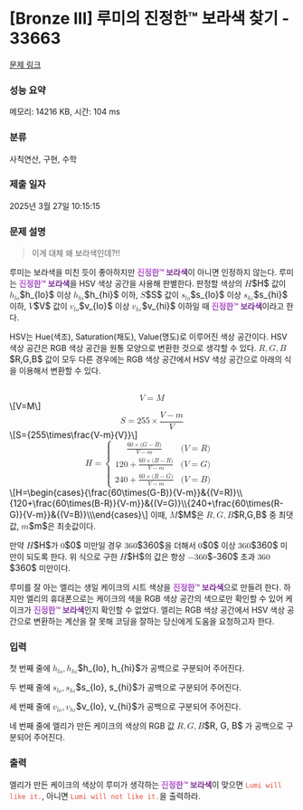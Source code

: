 # [Bronze III] 루미의 진정한™ 보라색 찾기 - 33663 

[문제 링크](https://www.acmicpc.net/problem/33663) 

### 성능 요약

메모리: 14216 KB, 시간: 104 ms

### 분류

사칙연산, 구현, 수학

### 제출 일자

2025년 3월 27일 10:15:15

### 문제 설명

<blockquote>이게 대체 왜 보라색인데?!!</blockquote>

<p>루미는 보라색을 미친 듯이 좋아하지만 <strong><span style="background: linear-gradient(to left top, #3d0857, #e576ff);color: transparent;-webkit-background-clip: text">진정한™ 보라색</span></strong>이 아니면 인정하지 않는다. 루미는 <strong><span style="background: linear-gradient(to left top, #3d0857, #e576ff);color: transparent;-webkit-background-clip: text">진정한™ 보라색</span></strong>을 HSV 색상 공간을 사용해 판별한다. 판정할 색상의 <mjx-container class="MathJax" jax="CHTML" style="font-size: 109%; position: relative;"><mjx-math class="MJX-TEX" aria-hidden="true"><mjx-mi class="mjx-i"><mjx-c class="mjx-c1D43B TEX-I"></mjx-c></mjx-mi></mjx-math><mjx-assistive-mml unselectable="on" display="inline"><math xmlns="http://www.w3.org/1998/Math/MathML"><mi>H</mi></math></mjx-assistive-mml><span aria-hidden="true" class="no-mathjax mjx-copytext">$H$</span></mjx-container> 값이 <mjx-container class="MathJax" jax="CHTML" style="font-size: 109%; position: relative;"><mjx-math class="MJX-TEX" aria-hidden="true"><mjx-msub><mjx-mi class="mjx-i"><mjx-c class="mjx-c210E TEX-I"></mjx-c></mjx-mi><mjx-script style="vertical-align: -0.15em;"><mjx-texatom size="s" texclass="ORD"><mjx-mi class="mjx-i"><mjx-c class="mjx-c1D459 TEX-I"></mjx-c></mjx-mi><mjx-mi class="mjx-i"><mjx-c class="mjx-c1D45C TEX-I"></mjx-c></mjx-mi></mjx-texatom></mjx-script></mjx-msub></mjx-math><mjx-assistive-mml unselectable="on" display="inline"><math xmlns="http://www.w3.org/1998/Math/MathML"><msub><mi>h</mi><mrow data-mjx-texclass="ORD"><mi>l</mi><mi>o</mi></mrow></msub></math></mjx-assistive-mml><span aria-hidden="true" class="no-mathjax mjx-copytext">$h_{lo}$</span></mjx-container> 이상 <mjx-container class="MathJax" jax="CHTML" style="font-size: 109%; position: relative;"><mjx-math class="MJX-TEX" aria-hidden="true"><mjx-msub><mjx-mi class="mjx-i"><mjx-c class="mjx-c210E TEX-I"></mjx-c></mjx-mi><mjx-script style="vertical-align: -0.15em;"><mjx-texatom size="s" texclass="ORD"><mjx-mi class="mjx-i"><mjx-c class="mjx-c210E TEX-I"></mjx-c></mjx-mi><mjx-mi class="mjx-i"><mjx-c class="mjx-c1D456 TEX-I"></mjx-c></mjx-mi></mjx-texatom></mjx-script></mjx-msub></mjx-math><mjx-assistive-mml unselectable="on" display="inline"><math xmlns="http://www.w3.org/1998/Math/MathML"><msub><mi>h</mi><mrow data-mjx-texclass="ORD"><mi>h</mi><mi>i</mi></mrow></msub></math></mjx-assistive-mml><span aria-hidden="true" class="no-mathjax mjx-copytext">$h_{hi}$</span></mjx-container> 이하, <mjx-container class="MathJax" jax="CHTML" style="font-size: 109%; position: relative;"><mjx-math class="MJX-TEX" aria-hidden="true"><mjx-mi class="mjx-i"><mjx-c class="mjx-c1D446 TEX-I"></mjx-c></mjx-mi></mjx-math><mjx-assistive-mml unselectable="on" display="inline"><math xmlns="http://www.w3.org/1998/Math/MathML"><mi>S</mi></math></mjx-assistive-mml><span aria-hidden="true" class="no-mathjax mjx-copytext">$S$</span></mjx-container> 값이 <mjx-container class="MathJax" jax="CHTML" style="font-size: 109%; position: relative;"><mjx-math class="MJX-TEX" aria-hidden="true"><mjx-msub><mjx-mi class="mjx-i"><mjx-c class="mjx-c1D460 TEX-I"></mjx-c></mjx-mi><mjx-script style="vertical-align: -0.15em;"><mjx-texatom size="s" texclass="ORD"><mjx-mi class="mjx-i"><mjx-c class="mjx-c1D459 TEX-I"></mjx-c></mjx-mi><mjx-mi class="mjx-i"><mjx-c class="mjx-c1D45C TEX-I"></mjx-c></mjx-mi></mjx-texatom></mjx-script></mjx-msub></mjx-math><mjx-assistive-mml unselectable="on" display="inline"><math xmlns="http://www.w3.org/1998/Math/MathML"><msub><mi>s</mi><mrow data-mjx-texclass="ORD"><mi>l</mi><mi>o</mi></mrow></msub></math></mjx-assistive-mml><span aria-hidden="true" class="no-mathjax mjx-copytext">$s_{lo}$</span></mjx-container> 이상 <mjx-container class="MathJax" jax="CHTML" style="font-size: 109%; position: relative;"><mjx-math class="MJX-TEX" aria-hidden="true"><mjx-msub><mjx-mi class="mjx-i"><mjx-c class="mjx-c1D460 TEX-I"></mjx-c></mjx-mi><mjx-script style="vertical-align: -0.15em;"><mjx-texatom size="s" texclass="ORD"><mjx-mi class="mjx-i"><mjx-c class="mjx-c210E TEX-I"></mjx-c></mjx-mi><mjx-mi class="mjx-i"><mjx-c class="mjx-c1D456 TEX-I"></mjx-c></mjx-mi></mjx-texatom></mjx-script></mjx-msub></mjx-math><mjx-assistive-mml unselectable="on" display="inline"><math xmlns="http://www.w3.org/1998/Math/MathML"><msub><mi>s</mi><mrow data-mjx-texclass="ORD"><mi>h</mi><mi>i</mi></mrow></msub></math></mjx-assistive-mml><span aria-hidden="true" class="no-mathjax mjx-copytext">$s_{hi}$</span></mjx-container> 이하, <mjx-container class="MathJax" jax="CHTML" style="font-size: 109%; position: relative;"><mjx-math class="MJX-TEX" aria-hidden="true"><mjx-mi class="mjx-i"><mjx-c class="mjx-c1D449 TEX-I"></mjx-c></mjx-mi></mjx-math><mjx-assistive-mml unselectable="on" display="inline"><math xmlns="http://www.w3.org/1998/Math/MathML"><mi>V</mi></math></mjx-assistive-mml><span aria-hidden="true" class="no-mathjax mjx-copytext">$V$</span></mjx-container> 값이 <mjx-container class="MathJax" jax="CHTML" style="font-size: 109%; position: relative;"><mjx-math class="MJX-TEX" aria-hidden="true"><mjx-msub><mjx-mi class="mjx-i"><mjx-c class="mjx-c1D463 TEX-I"></mjx-c></mjx-mi><mjx-script style="vertical-align: -0.15em;"><mjx-texatom size="s" texclass="ORD"><mjx-mi class="mjx-i"><mjx-c class="mjx-c1D459 TEX-I"></mjx-c></mjx-mi><mjx-mi class="mjx-i"><mjx-c class="mjx-c1D45C TEX-I"></mjx-c></mjx-mi></mjx-texatom></mjx-script></mjx-msub></mjx-math><mjx-assistive-mml unselectable="on" display="inline"><math xmlns="http://www.w3.org/1998/Math/MathML"><msub><mi>v</mi><mrow data-mjx-texclass="ORD"><mi>l</mi><mi>o</mi></mrow></msub></math></mjx-assistive-mml><span aria-hidden="true" class="no-mathjax mjx-copytext">$v_{lo}$</span></mjx-container> 이상 <mjx-container class="MathJax" jax="CHTML" style="font-size: 109%; position: relative;"><mjx-math class="MJX-TEX" aria-hidden="true"><mjx-msub><mjx-mi class="mjx-i"><mjx-c class="mjx-c1D463 TEX-I"></mjx-c></mjx-mi><mjx-script style="vertical-align: -0.15em;"><mjx-texatom size="s" texclass="ORD"><mjx-mi class="mjx-i"><mjx-c class="mjx-c210E TEX-I"></mjx-c></mjx-mi><mjx-mi class="mjx-i"><mjx-c class="mjx-c1D456 TEX-I"></mjx-c></mjx-mi></mjx-texatom></mjx-script></mjx-msub></mjx-math><mjx-assistive-mml unselectable="on" display="inline"><math xmlns="http://www.w3.org/1998/Math/MathML"><msub><mi>v</mi><mrow data-mjx-texclass="ORD"><mi>h</mi><mi>i</mi></mrow></msub></math></mjx-assistive-mml><span aria-hidden="true" class="no-mathjax mjx-copytext">$v_{hi}$</span></mjx-container> 이하일 때 <strong><span style="background: linear-gradient(to left top, #3d0857, #e576ff);color: transparent;-webkit-background-clip: text">진정한™ 보라색</span></strong>이라고 한다.</p>

<p>HSV는 Hue(색조), Saturation(채도), Value(명도)로 이루어진 색상 공간이다. HSV 색상 공간은 RGB 색상 공간을 원통 모양으로 변환한 것으로 생각할 수 있다. <mjx-container class="MathJax" jax="CHTML" style="font-size: 109%; position: relative;"><mjx-math class="MJX-TEX" aria-hidden="true"><mjx-mi class="mjx-i"><mjx-c class="mjx-c1D445 TEX-I"></mjx-c></mjx-mi><mjx-mo class="mjx-n"><mjx-c class="mjx-c2C"></mjx-c></mjx-mo><mjx-mi class="mjx-i" space="2"><mjx-c class="mjx-c1D43A TEX-I"></mjx-c></mjx-mi><mjx-mo class="mjx-n"><mjx-c class="mjx-c2C"></mjx-c></mjx-mo><mjx-mi class="mjx-i" space="2"><mjx-c class="mjx-c1D435 TEX-I"></mjx-c></mjx-mi></mjx-math><mjx-assistive-mml unselectable="on" display="inline"><math xmlns="http://www.w3.org/1998/Math/MathML"><mi>R</mi><mo>,</mo><mi>G</mi><mo>,</mo><mi>B</mi></math></mjx-assistive-mml><span aria-hidden="true" class="no-mathjax mjx-copytext">$R,G,B$</span></mjx-container> 값이 모두 다른 경우에는 RGB 색상 공간에서 HSV 색상 공간으로 아래의 식을 이용해서 변환할 수 있다.</p>

<p><mjx-container class="MathJax" jax="CHTML" display="true" style="font-size: 109%; position: relative;"> <mjx-math display="true" class="MJX-TEX" aria-hidden="true" style="margin-left: 0px; margin-right: 0px;"><mjx-mi class="mjx-i"><mjx-c class="mjx-c1D449 TEX-I"></mjx-c></mjx-mi><mjx-mo class="mjx-n" space="4"><mjx-c class="mjx-c3D"></mjx-c></mjx-mo><mjx-mi class="mjx-i" space="4"><mjx-c class="mjx-c1D440 TEX-I"></mjx-c></mjx-mi></mjx-math><mjx-assistive-mml unselectable="on" display="block"><math xmlns="http://www.w3.org/1998/Math/MathML" display="block"><mi>V</mi><mo>=</mo><mi>M</mi></math></mjx-assistive-mml><span aria-hidden="true" class="no-mathjax mjx-copytext">\[V=M\]</span></mjx-container> <mjx-container class="MathJax" jax="CHTML" display="true" style="font-size: 109%; position: relative;"><mjx-math display="true" class="MJX-TEX" aria-hidden="true" style="margin-left: 0px; margin-right: 0px;"><mjx-mi class="mjx-i"><mjx-c class="mjx-c1D446 TEX-I"></mjx-c></mjx-mi><mjx-mo class="mjx-n" space="4"><mjx-c class="mjx-c3D"></mjx-c></mjx-mo><mjx-texatom space="4" texclass="ORD"><mjx-mn class="mjx-n"><mjx-c class="mjx-c32"></mjx-c><mjx-c class="mjx-c35"></mjx-c><mjx-c class="mjx-c35"></mjx-c></mjx-mn><mjx-mo class="mjx-n" space="3"><mjx-c class="mjx-cD7"></mjx-c></mjx-mo><mjx-mfrac space="3"><mjx-frac type="d"><mjx-num><mjx-nstrut type="d"></mjx-nstrut><mjx-mrow><mjx-mi class="mjx-i"><mjx-c class="mjx-c1D449 TEX-I"></mjx-c></mjx-mi><mjx-mo class="mjx-n" space="3"><mjx-c class="mjx-c2212"></mjx-c></mjx-mo><mjx-mi class="mjx-i" space="3"><mjx-c class="mjx-c1D45A TEX-I"></mjx-c></mjx-mi></mjx-mrow></mjx-num><mjx-dbox><mjx-dtable><mjx-line type="d"></mjx-line><mjx-row><mjx-den><mjx-dstrut type="d"></mjx-dstrut><mjx-mi class="mjx-i"><mjx-c class="mjx-c1D449 TEX-I"></mjx-c></mjx-mi></mjx-den></mjx-row></mjx-dtable></mjx-dbox></mjx-frac></mjx-mfrac></mjx-texatom></mjx-math><mjx-assistive-mml unselectable="on" display="block"><math xmlns="http://www.w3.org/1998/Math/MathML" display="block"><mi>S</mi><mo>=</mo><mrow data-mjx-texclass="ORD"><mn>255</mn><mo>×</mo><mfrac><mrow><mi>V</mi><mo>−</mo><mi>m</mi></mrow><mi>V</mi></mfrac></mrow></math></mjx-assistive-mml><span aria-hidden="true" class="no-mathjax mjx-copytext">\[S={255\times\frac{V-m}{V}}\]</span></mjx-container> <mjx-container class="MathJax" jax="CHTML" display="true" style="font-size: 109%; position: relative;"><mjx-math display="true" class="MJX-TEX" aria-hidden="true" style="margin-left: 0px; margin-right: 0px;"><mjx-mi class="mjx-i"><mjx-c class="mjx-c1D43B TEX-I"></mjx-c></mjx-mi><mjx-mo class="mjx-n" space="4"><mjx-c class="mjx-c3D"></mjx-c></mjx-mo><mjx-mrow space="4"><mjx-mo class="mjx-n"><mjx-stretchy-v class="mjx-c7B" style="height: 4.75em; vertical-align: -2.125em;"><mjx-beg><mjx-c></mjx-c></mjx-beg><mjx-ext><mjx-c></mjx-c></mjx-ext><mjx-mid><mjx-c></mjx-c></mjx-mid><mjx-ext><mjx-c></mjx-c></mjx-ext><mjx-end><mjx-c></mjx-c></mjx-end><mjx-mark></mjx-mark></mjx-stretchy-v></mjx-mo><mjx-mtable style="min-width: 11.279em;"><mjx-table><mjx-itable><mjx-mtr><mjx-mtd style="text-align: left; padding-right: 0.5em; padding-bottom: 0.1em;"><mjx-texatom texclass="ORD"><mjx-mfrac><mjx-frac><mjx-num><mjx-nstrut></mjx-nstrut><mjx-mrow size="s"><mjx-mn class="mjx-n"><mjx-c class="mjx-c36"></mjx-c><mjx-c class="mjx-c30"></mjx-c></mjx-mn><mjx-mo class="mjx-n"><mjx-c class="mjx-cD7"></mjx-c></mjx-mo><mjx-mo class="mjx-n"><mjx-c class="mjx-c28"></mjx-c></mjx-mo><mjx-mi class="mjx-i"><mjx-c class="mjx-c1D43A TEX-I"></mjx-c></mjx-mi><mjx-mo class="mjx-n"><mjx-c class="mjx-c2212"></mjx-c></mjx-mo><mjx-mi class="mjx-i"><mjx-c class="mjx-c1D435 TEX-I"></mjx-c></mjx-mi><mjx-mo class="mjx-n"><mjx-c class="mjx-c29"></mjx-c></mjx-mo></mjx-mrow></mjx-num><mjx-dbox><mjx-dtable><mjx-line></mjx-line><mjx-row><mjx-den><mjx-dstrut></mjx-dstrut><mjx-mrow size="s"><mjx-mi class="mjx-i"><mjx-c class="mjx-c1D449 TEX-I"></mjx-c></mjx-mi><mjx-mo class="mjx-n"><mjx-c class="mjx-c2212"></mjx-c></mjx-mo><mjx-mi class="mjx-i"><mjx-c class="mjx-c1D45A TEX-I"></mjx-c></mjx-mi></mjx-mrow></mjx-den></mjx-row></mjx-dtable></mjx-dbox></mjx-frac></mjx-mfrac></mjx-texatom><mjx-tstrut></mjx-tstrut></mjx-mtd><mjx-mtd style="text-align: left; padding-left: 0.5em; padding-bottom: 0.1em;"><mjx-texatom texclass="ORD"><mjx-mo class="mjx-n"><mjx-c class="mjx-c28"></mjx-c></mjx-mo><mjx-mi class="mjx-i"><mjx-c class="mjx-c1D449 TEX-I"></mjx-c></mjx-mi><mjx-mo class="mjx-n" space="4"><mjx-c class="mjx-c3D"></mjx-c></mjx-mo><mjx-mi class="mjx-i" space="4"><mjx-c class="mjx-c1D445 TEX-I"></mjx-c></mjx-mi><mjx-mo class="mjx-n"><mjx-c class="mjx-c29"></mjx-c></mjx-mo></mjx-texatom><mjx-tstrut></mjx-tstrut></mjx-mtd></mjx-mtr><mjx-mtr><mjx-mtd style="text-align: left; padding-right: 0.5em; padding-top: 0.1em; padding-bottom: 0.1em;"><mjx-texatom texclass="ORD"><mjx-mn class="mjx-n"><mjx-c class="mjx-c31"></mjx-c><mjx-c class="mjx-c32"></mjx-c><mjx-c class="mjx-c30"></mjx-c></mjx-mn><mjx-mo class="mjx-n" space="3"><mjx-c class="mjx-c2B"></mjx-c></mjx-mo><mjx-mfrac space="3"><mjx-frac><mjx-num><mjx-nstrut></mjx-nstrut><mjx-mrow size="s"><mjx-mn class="mjx-n"><mjx-c class="mjx-c36"></mjx-c><mjx-c class="mjx-c30"></mjx-c></mjx-mn><mjx-mo class="mjx-n"><mjx-c class="mjx-cD7"></mjx-c></mjx-mo><mjx-mo class="mjx-n"><mjx-c class="mjx-c28"></mjx-c></mjx-mo><mjx-mi class="mjx-i"><mjx-c class="mjx-c1D435 TEX-I"></mjx-c></mjx-mi><mjx-mo class="mjx-n"><mjx-c class="mjx-c2212"></mjx-c></mjx-mo><mjx-mi class="mjx-i"><mjx-c class="mjx-c1D445 TEX-I"></mjx-c></mjx-mi><mjx-mo class="mjx-n"><mjx-c class="mjx-c29"></mjx-c></mjx-mo></mjx-mrow></mjx-num><mjx-dbox><mjx-dtable><mjx-line></mjx-line><mjx-row><mjx-den><mjx-dstrut></mjx-dstrut><mjx-mrow size="s"><mjx-mi class="mjx-i"><mjx-c class="mjx-c1D449 TEX-I"></mjx-c></mjx-mi><mjx-mo class="mjx-n"><mjx-c class="mjx-c2212"></mjx-c></mjx-mo><mjx-mi class="mjx-i"><mjx-c class="mjx-c1D45A TEX-I"></mjx-c></mjx-mi></mjx-mrow></mjx-den></mjx-row></mjx-dtable></mjx-dbox></mjx-frac></mjx-mfrac></mjx-texatom><mjx-tstrut></mjx-tstrut></mjx-mtd><mjx-mtd style="text-align: left; padding-left: 0.5em; padding-top: 0.1em; padding-bottom: 0.1em;"><mjx-texatom texclass="ORD"><mjx-mo class="mjx-n"><mjx-c class="mjx-c28"></mjx-c></mjx-mo><mjx-mi class="mjx-i"><mjx-c class="mjx-c1D449 TEX-I"></mjx-c></mjx-mi><mjx-mo class="mjx-n" space="4"><mjx-c class="mjx-c3D"></mjx-c></mjx-mo><mjx-mi class="mjx-i" space="4"><mjx-c class="mjx-c1D43A TEX-I"></mjx-c></mjx-mi><mjx-mo class="mjx-n"><mjx-c class="mjx-c29"></mjx-c></mjx-mo></mjx-texatom><mjx-tstrut></mjx-tstrut></mjx-mtd></mjx-mtr><mjx-mtr><mjx-mtd style="text-align: left; padding-right: 0.5em; padding-top: 0.1em;"><mjx-texatom texclass="ORD"><mjx-mn class="mjx-n"><mjx-c class="mjx-c32"></mjx-c><mjx-c class="mjx-c34"></mjx-c><mjx-c class="mjx-c30"></mjx-c></mjx-mn><mjx-mo class="mjx-n" space="3"><mjx-c class="mjx-c2B"></mjx-c></mjx-mo><mjx-mfrac space="3"><mjx-frac><mjx-num><mjx-nstrut></mjx-nstrut><mjx-mrow size="s"><mjx-mn class="mjx-n"><mjx-c class="mjx-c36"></mjx-c><mjx-c class="mjx-c30"></mjx-c></mjx-mn><mjx-mo class="mjx-n"><mjx-c class="mjx-cD7"></mjx-c></mjx-mo><mjx-mo class="mjx-n"><mjx-c class="mjx-c28"></mjx-c></mjx-mo><mjx-mi class="mjx-i"><mjx-c class="mjx-c1D445 TEX-I"></mjx-c></mjx-mi><mjx-mo class="mjx-n"><mjx-c class="mjx-c2212"></mjx-c></mjx-mo><mjx-mi class="mjx-i"><mjx-c class="mjx-c1D43A TEX-I"></mjx-c></mjx-mi><mjx-mo class="mjx-n"><mjx-c class="mjx-c29"></mjx-c></mjx-mo></mjx-mrow></mjx-num><mjx-dbox><mjx-dtable><mjx-line></mjx-line><mjx-row><mjx-den><mjx-dstrut></mjx-dstrut><mjx-mrow size="s"><mjx-mi class="mjx-i"><mjx-c class="mjx-c1D449 TEX-I"></mjx-c></mjx-mi><mjx-mo class="mjx-n"><mjx-c class="mjx-c2212"></mjx-c></mjx-mo><mjx-mi class="mjx-i"><mjx-c class="mjx-c1D45A TEX-I"></mjx-c></mjx-mi></mjx-mrow></mjx-den></mjx-row></mjx-dtable></mjx-dbox></mjx-frac></mjx-mfrac></mjx-texatom><mjx-tstrut></mjx-tstrut></mjx-mtd><mjx-mtd style="text-align: left; padding-left: 0.5em; padding-top: 0.1em;"><mjx-texatom texclass="ORD"><mjx-mo class="mjx-n"><mjx-c class="mjx-c28"></mjx-c></mjx-mo><mjx-mi class="mjx-i"><mjx-c class="mjx-c1D449 TEX-I"></mjx-c></mjx-mi><mjx-mo class="mjx-n" space="4"><mjx-c class="mjx-c3D"></mjx-c></mjx-mo><mjx-mi class="mjx-i" space="4"><mjx-c class="mjx-c1D435 TEX-I"></mjx-c></mjx-mi><mjx-mo class="mjx-n"><mjx-c class="mjx-c29"></mjx-c></mjx-mo></mjx-texatom><mjx-tstrut></mjx-tstrut></mjx-mtd></mjx-mtr></mjx-itable></mjx-table></mjx-mtable><mjx-mo class="mjx-n" style="vertical-align: 0.25em;"></mjx-mo></mjx-mrow></mjx-math><mjx-assistive-mml unselectable="on" display="block"><math xmlns="http://www.w3.org/1998/Math/MathML" display="block"><mi>H</mi><mo>=</mo><mrow data-mjx-texclass="INNER"><mo data-mjx-texclass="OPEN">{</mo><mtable columnalign="left left" columnspacing="1em" rowspacing=".2em"><mtr><mtd><mrow data-mjx-texclass="ORD"><mfrac><mrow><mn>60</mn><mo>×</mo><mo stretchy="false">(</mo><mi>G</mi><mo>−</mo><mi>B</mi><mo stretchy="false">)</mo></mrow><mrow><mi>V</mi><mo>−</mo><mi>m</mi></mrow></mfrac></mrow></mtd><mtd><mrow data-mjx-texclass="ORD"><mo stretchy="false">(</mo><mi>V</mi><mo>=</mo><mi>R</mi><mo stretchy="false">)</mo></mrow></mtd></mtr><mtr><mtd><mrow data-mjx-texclass="ORD"><mn>120</mn><mo>+</mo><mfrac><mrow><mn>60</mn><mo>×</mo><mo stretchy="false">(</mo><mi>B</mi><mo>−</mo><mi>R</mi><mo stretchy="false">)</mo></mrow><mrow><mi>V</mi><mo>−</mo><mi>m</mi></mrow></mfrac></mrow></mtd><mtd><mrow data-mjx-texclass="ORD"><mo stretchy="false">(</mo><mi>V</mi><mo>=</mo><mi>G</mi><mo stretchy="false">)</mo></mrow></mtd></mtr><mtr><mtd><mrow data-mjx-texclass="ORD"><mn>240</mn><mo>+</mo><mfrac><mrow><mn>60</mn><mo>×</mo><mo stretchy="false">(</mo><mi>R</mi><mo>−</mo><mi>G</mi><mo stretchy="false">)</mo></mrow><mrow><mi>V</mi><mo>−</mo><mi>m</mi></mrow></mfrac></mrow></mtd><mtd><mrow data-mjx-texclass="ORD"><mo stretchy="false">(</mo><mi>V</mi><mo>=</mo><mi>B</mi><mo stretchy="false">)</mo></mrow></mtd></mtr></mtable><mo data-mjx-texclass="CLOSE" fence="true" stretchy="true" symmetric="true"></mo></mrow></math></mjx-assistive-mml><span aria-hidden="true" class="no-mathjax mjx-copytext">\[H=\begin{cases}{\frac{60\times(G-B)}{V-m}}&{(V=R)}\\{120+\frac{60\times(B-R)}{V-m}}&{(V=G)}\\{240+\frac{60\times(R-G)}{V-m}}&{(V=B)}\\\end{cases}\]</span></mjx-container> 이때, <mjx-container class="MathJax" jax="CHTML" style="font-size: 109%; position: relative;"><mjx-math class="MJX-TEX" aria-hidden="true"><mjx-mi class="mjx-i"><mjx-c class="mjx-c1D440 TEX-I"></mjx-c></mjx-mi></mjx-math><mjx-assistive-mml unselectable="on" display="inline"><math xmlns="http://www.w3.org/1998/Math/MathML"><mi>M</mi></math></mjx-assistive-mml><span aria-hidden="true" class="no-mathjax mjx-copytext">$M$</span></mjx-container>은 <mjx-container class="MathJax" jax="CHTML" style="font-size: 109%; position: relative;"><mjx-math class="MJX-TEX" aria-hidden="true"><mjx-mi class="mjx-i"><mjx-c class="mjx-c1D445 TEX-I"></mjx-c></mjx-mi><mjx-mo class="mjx-n"><mjx-c class="mjx-c2C"></mjx-c></mjx-mo><mjx-mi class="mjx-i" space="2"><mjx-c class="mjx-c1D43A TEX-I"></mjx-c></mjx-mi><mjx-mo class="mjx-n"><mjx-c class="mjx-c2C"></mjx-c></mjx-mo><mjx-mi class="mjx-i" space="2"><mjx-c class="mjx-c1D435 TEX-I"></mjx-c></mjx-mi></mjx-math><mjx-assistive-mml unselectable="on" display="inline"><math xmlns="http://www.w3.org/1998/Math/MathML"><mi>R</mi><mo>,</mo><mi>G</mi><mo>,</mo><mi>B</mi></math></mjx-assistive-mml><span aria-hidden="true" class="no-mathjax mjx-copytext">$R,G,B$</span></mjx-container> 중 최댓값, <mjx-container class="MathJax" jax="CHTML" style="font-size: 109%; position: relative;"><mjx-math class="MJX-TEX" aria-hidden="true"><mjx-mi class="mjx-i"><mjx-c class="mjx-c1D45A TEX-I"></mjx-c></mjx-mi></mjx-math><mjx-assistive-mml unselectable="on" display="inline"><math xmlns="http://www.w3.org/1998/Math/MathML"><mi>m</mi></math></mjx-assistive-mml><span aria-hidden="true" class="no-mathjax mjx-copytext">$m$</span></mjx-container>은 최솟값이다.</p>

<p>만약 <mjx-container class="MathJax" jax="CHTML" style="font-size: 109%; position: relative;"><mjx-math class="MJX-TEX" aria-hidden="true"><mjx-mi class="mjx-i"><mjx-c class="mjx-c1D43B TEX-I"></mjx-c></mjx-mi></mjx-math><mjx-assistive-mml unselectable="on" display="inline"><math xmlns="http://www.w3.org/1998/Math/MathML"><mi>H</mi></math></mjx-assistive-mml><span aria-hidden="true" class="no-mathjax mjx-copytext">$H$</span></mjx-container>가 <mjx-container class="MathJax" jax="CHTML" style="font-size: 109%; position: relative;"><mjx-math class="MJX-TEX" aria-hidden="true"><mjx-mn class="mjx-n"><mjx-c class="mjx-c30"></mjx-c></mjx-mn></mjx-math><mjx-assistive-mml unselectable="on" display="inline"><math xmlns="http://www.w3.org/1998/Math/MathML"><mn>0</mn></math></mjx-assistive-mml><span aria-hidden="true" class="no-mathjax mjx-copytext">$0$</span></mjx-container> 미만일 경우 <mjx-container class="MathJax" jax="CHTML" style="font-size: 109%; position: relative;"><mjx-math class="MJX-TEX" aria-hidden="true"><mjx-mn class="mjx-n"><mjx-c class="mjx-c33"></mjx-c><mjx-c class="mjx-c36"></mjx-c><mjx-c class="mjx-c30"></mjx-c></mjx-mn></mjx-math><mjx-assistive-mml unselectable="on" display="inline"><math xmlns="http://www.w3.org/1998/Math/MathML"><mn>360</mn></math></mjx-assistive-mml><span aria-hidden="true" class="no-mathjax mjx-copytext">$360$</span></mjx-container>을 더해서 <mjx-container class="MathJax" jax="CHTML" style="font-size: 109%; position: relative;"><mjx-math class="MJX-TEX" aria-hidden="true"><mjx-mn class="mjx-n"><mjx-c class="mjx-c30"></mjx-c></mjx-mn></mjx-math><mjx-assistive-mml unselectable="on" display="inline"><math xmlns="http://www.w3.org/1998/Math/MathML"><mn>0</mn></math></mjx-assistive-mml><span aria-hidden="true" class="no-mathjax mjx-copytext">$0$</span></mjx-container> 이상 <mjx-container class="MathJax" jax="CHTML" style="font-size: 109%; position: relative;"><mjx-math class="MJX-TEX" aria-hidden="true"><mjx-mn class="mjx-n"><mjx-c class="mjx-c33"></mjx-c><mjx-c class="mjx-c36"></mjx-c><mjx-c class="mjx-c30"></mjx-c></mjx-mn></mjx-math><mjx-assistive-mml unselectable="on" display="inline"><math xmlns="http://www.w3.org/1998/Math/MathML"><mn>360</mn></math></mjx-assistive-mml><span aria-hidden="true" class="no-mathjax mjx-copytext">$360$</span></mjx-container> 미만이 되도록 한다. 위 식으로 구한 <mjx-container class="MathJax" jax="CHTML" style="font-size: 109%; position: relative;"><mjx-math class="MJX-TEX" aria-hidden="true"><mjx-mi class="mjx-i"><mjx-c class="mjx-c1D43B TEX-I"></mjx-c></mjx-mi></mjx-math><mjx-assistive-mml unselectable="on" display="inline"><math xmlns="http://www.w3.org/1998/Math/MathML"><mi>H</mi></math></mjx-assistive-mml><span aria-hidden="true" class="no-mathjax mjx-copytext">$H$</span></mjx-container>의 값은 항상 <mjx-container class="MathJax" jax="CHTML" style="font-size: 109%; position: relative;"><mjx-math class="MJX-TEX" aria-hidden="true"><mjx-mo class="mjx-n"><mjx-c class="mjx-c2212"></mjx-c></mjx-mo><mjx-mn class="mjx-n"><mjx-c class="mjx-c33"></mjx-c><mjx-c class="mjx-c36"></mjx-c><mjx-c class="mjx-c30"></mjx-c></mjx-mn></mjx-math><mjx-assistive-mml unselectable="on" display="inline"><math xmlns="http://www.w3.org/1998/Math/MathML"><mo>−</mo><mn>360</mn></math></mjx-assistive-mml><span aria-hidden="true" class="no-mathjax mjx-copytext">$-360$</span></mjx-container> 초과 <mjx-container class="MathJax" jax="CHTML" style="font-size: 109%; position: relative;"><mjx-math class="MJX-TEX" aria-hidden="true"><mjx-mn class="mjx-n"><mjx-c class="mjx-c33"></mjx-c><mjx-c class="mjx-c36"></mjx-c><mjx-c class="mjx-c30"></mjx-c></mjx-mn></mjx-math><mjx-assistive-mml unselectable="on" display="inline"><math xmlns="http://www.w3.org/1998/Math/MathML"><mn>360</mn></math></mjx-assistive-mml><span aria-hidden="true" class="no-mathjax mjx-copytext">$360$</span></mjx-container> 미만이다.</p>

<p>루미를 잘 아는 엘리는 생일 케이크의 시트 색상을 <strong><span style="background: linear-gradient(to left top, #3d0857, #e576ff);color: transparent;-webkit-background-clip: text">진정한™ 보라색</span></strong>으로 만들려 한다. 하지만 엘리의 휴대폰으로는 케이크의 색을 RGB 색상 공간의 색으로만 확인할 수 있어 케이크가 <strong><span style="background: linear-gradient(to left top, #3d0857, #e576ff);color: transparent;-webkit-background-clip: text">진정한™ 보라색</span></strong>인지 확인할 수 없었다. 엘리는 RGB 색상 공간에서 HSV 색상 공간으로 변환하는 계산을 잘 못해 코딩을 잘하는 당신에게 도움을 요청하고자 한다.</p>

### 입력 

 <p>첫 번째 줄에 <mjx-container class="MathJax" jax="CHTML" style="font-size: 109%; position: relative;"><mjx-math class="MJX-TEX" aria-hidden="true"><mjx-msub><mjx-mi class="mjx-i"><mjx-c class="mjx-c210E TEX-I"></mjx-c></mjx-mi><mjx-script style="vertical-align: -0.15em;"><mjx-texatom size="s" texclass="ORD"><mjx-mi class="mjx-i"><mjx-c class="mjx-c1D459 TEX-I"></mjx-c></mjx-mi><mjx-mi class="mjx-i"><mjx-c class="mjx-c1D45C TEX-I"></mjx-c></mjx-mi></mjx-texatom></mjx-script></mjx-msub><mjx-mo class="mjx-n"><mjx-c class="mjx-c2C"></mjx-c></mjx-mo><mjx-msub space="2"><mjx-mi class="mjx-i"><mjx-c class="mjx-c210E TEX-I"></mjx-c></mjx-mi><mjx-script style="vertical-align: -0.15em;"><mjx-texatom size="s" texclass="ORD"><mjx-mi class="mjx-i"><mjx-c class="mjx-c210E TEX-I"></mjx-c></mjx-mi><mjx-mi class="mjx-i"><mjx-c class="mjx-c1D456 TEX-I"></mjx-c></mjx-mi></mjx-texatom></mjx-script></mjx-msub></mjx-math><mjx-assistive-mml unselectable="on" display="inline"><math xmlns="http://www.w3.org/1998/Math/MathML"><msub><mi>h</mi><mrow data-mjx-texclass="ORD"><mi>l</mi><mi>o</mi></mrow></msub><mo>,</mo><msub><mi>h</mi><mrow data-mjx-texclass="ORD"><mi>h</mi><mi>i</mi></mrow></msub></math></mjx-assistive-mml><span aria-hidden="true" class="no-mathjax mjx-copytext">$h_{lo}, h_{hi}$</span></mjx-container>가 공백으로 구분되어 주어진다.</p>

<p>두 번째 줄에 <mjx-container class="MathJax" jax="CHTML" style="font-size: 109%; position: relative;"><mjx-math class="MJX-TEX" aria-hidden="true"><mjx-msub><mjx-mi class="mjx-i"><mjx-c class="mjx-c1D460 TEX-I"></mjx-c></mjx-mi><mjx-script style="vertical-align: -0.15em;"><mjx-texatom size="s" texclass="ORD"><mjx-mi class="mjx-i"><mjx-c class="mjx-c1D459 TEX-I"></mjx-c></mjx-mi><mjx-mi class="mjx-i"><mjx-c class="mjx-c1D45C TEX-I"></mjx-c></mjx-mi></mjx-texatom></mjx-script></mjx-msub><mjx-mo class="mjx-n"><mjx-c class="mjx-c2C"></mjx-c></mjx-mo><mjx-msub space="2"><mjx-mi class="mjx-i"><mjx-c class="mjx-c1D460 TEX-I"></mjx-c></mjx-mi><mjx-script style="vertical-align: -0.15em;"><mjx-texatom size="s" texclass="ORD"><mjx-mi class="mjx-i"><mjx-c class="mjx-c210E TEX-I"></mjx-c></mjx-mi><mjx-mi class="mjx-i"><mjx-c class="mjx-c1D456 TEX-I"></mjx-c></mjx-mi></mjx-texatom></mjx-script></mjx-msub></mjx-math><mjx-assistive-mml unselectable="on" display="inline"><math xmlns="http://www.w3.org/1998/Math/MathML"><msub><mi>s</mi><mrow data-mjx-texclass="ORD"><mi>l</mi><mi>o</mi></mrow></msub><mo>,</mo><msub><mi>s</mi><mrow data-mjx-texclass="ORD"><mi>h</mi><mi>i</mi></mrow></msub></math></mjx-assistive-mml><span aria-hidden="true" class="no-mathjax mjx-copytext">$s_{lo}, s_{hi}$</span></mjx-container>가 공백으로 구분되어 주어진다.</p>

<p>세 번째 줄에 <mjx-container class="MathJax" jax="CHTML" style="font-size: 109%; position: relative;"><mjx-math class="MJX-TEX" aria-hidden="true"><mjx-msub><mjx-mi class="mjx-i"><mjx-c class="mjx-c1D463 TEX-I"></mjx-c></mjx-mi><mjx-script style="vertical-align: -0.15em;"><mjx-texatom size="s" texclass="ORD"><mjx-mi class="mjx-i"><mjx-c class="mjx-c1D459 TEX-I"></mjx-c></mjx-mi><mjx-mi class="mjx-i"><mjx-c class="mjx-c1D45C TEX-I"></mjx-c></mjx-mi></mjx-texatom></mjx-script></mjx-msub><mjx-mo class="mjx-n"><mjx-c class="mjx-c2C"></mjx-c></mjx-mo><mjx-msub space="2"><mjx-mi class="mjx-i"><mjx-c class="mjx-c1D463 TEX-I"></mjx-c></mjx-mi><mjx-script style="vertical-align: -0.15em;"><mjx-texatom size="s" texclass="ORD"><mjx-mi class="mjx-i"><mjx-c class="mjx-c210E TEX-I"></mjx-c></mjx-mi><mjx-mi class="mjx-i"><mjx-c class="mjx-c1D456 TEX-I"></mjx-c></mjx-mi></mjx-texatom></mjx-script></mjx-msub></mjx-math><mjx-assistive-mml unselectable="on" display="inline"><math xmlns="http://www.w3.org/1998/Math/MathML"><msub><mi>v</mi><mrow data-mjx-texclass="ORD"><mi>l</mi><mi>o</mi></mrow></msub><mo>,</mo><msub><mi>v</mi><mrow data-mjx-texclass="ORD"><mi>h</mi><mi>i</mi></mrow></msub></math></mjx-assistive-mml><span aria-hidden="true" class="no-mathjax mjx-copytext">$v_{lo}, v_{hi}$</span></mjx-container>가 공백으로 구분되어 주어진다.</p>

<p>네 번째 줄에 엘리가 만든 케이크의 색상의 RGB 값 <mjx-container class="MathJax" jax="CHTML" style="font-size: 109%; position: relative;"><mjx-math class="MJX-TEX" aria-hidden="true"><mjx-mi class="mjx-i"><mjx-c class="mjx-c1D445 TEX-I"></mjx-c></mjx-mi><mjx-mo class="mjx-n"><mjx-c class="mjx-c2C"></mjx-c></mjx-mo><mjx-mi class="mjx-i" space="2"><mjx-c class="mjx-c1D43A TEX-I"></mjx-c></mjx-mi><mjx-mo class="mjx-n"><mjx-c class="mjx-c2C"></mjx-c></mjx-mo><mjx-mi class="mjx-i" space="2"><mjx-c class="mjx-c1D435 TEX-I"></mjx-c></mjx-mi></mjx-math><mjx-assistive-mml unselectable="on" display="inline"><math xmlns="http://www.w3.org/1998/Math/MathML"><mi>R</mi><mo>,</mo><mi>G</mi><mo>,</mo><mi>B</mi></math></mjx-assistive-mml><span aria-hidden="true" class="no-mathjax mjx-copytext">$R, G, B$</span></mjx-container> 가 공백으로 구분되어 주어진다.</p>

### 출력 

 <p>엘리가 만든 케이크의 색상이 루미가 생각하는 <strong><span style="background: linear-gradient(to left top, #3d0857, #e576ff);color: transparent;-webkit-background-clip: text">진정한™ 보라색</span></strong>이 맞으면 <span style="color:#e74c3c;"><code>Lumi will like it.</code></span>, 아니면 <span style="color:#e74c3c;"><code>Lumi will not like it.</code></span>을 출력하라.</p>

